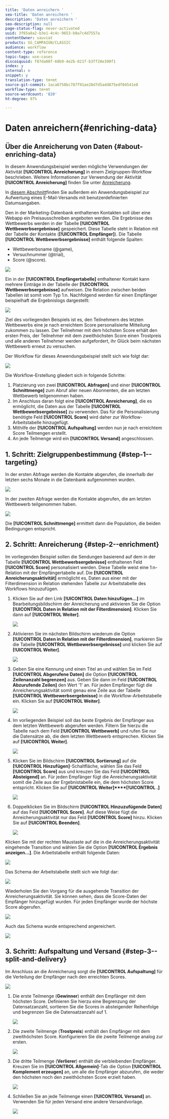 ```yaml
---
title: 'Daten anreichern '
seo-title: 'Daten anreichern '
description: 'Daten anreichern '
seo-description: null
page-status-flag: never-activated
uuid: 3f65a8a2-b3e1-4c4c-9653-b8a7c4d7557a
contentOwner: sauviat
products: SG_CAMPAIGN/CLASSIC
audience: workflow
content-type: reference
topic-tags: use-cases
discoiquuid: f87da08f-68b9-4e2b-821f-b3ff20e390f1
index: y
internal: n
snippet: y
translation-type: tm+mt
source-git-commit: 1aca6758bc787f91ae28d7d5add875edf04541e8
workflow-type: tm+mt
source-wordcount: '820'
ht-degree: 97%

---
```



# Daten anreichern{#enriching-data}

## Über die Anreicherung von Daten {#about-enriching-data}

In diesem Anwendungsbeispiel werden mögliche Verwendungen der Aktivität **[!UICONTROL Anreicherung]** in einem Zielgruppen-Workflow beschrieben. Weitere Informationen zur Verwendung der Aktivität **[!UICONTROL Anreicherung]** finden Sie unter [Anreicherung](../../workflow/using/enrichment.md).

In [diesem Abschnitt](../../workflow/using/email-enrichment-with-custom-date-fields.md)finden Sie außerdem ein Anwendungsbeispiel zur Aufwertung eines E-Mail-Versands mit benutzerdefinierten Datumsangaben.

Den in der Marketing-Datenbank enthaltenen Kontakten soll über eine Webapp ein Preisausschreiben angeboten werden. Die Ergebnisse des Wettbewerbs werden in der Tabelle **[!UICONTROL Wettbewerbsergebnisse]** gespeichert. Diese Tabelle steht in Relation mit der Tabelle der Kontakte (**[!UICONTROL Empfänger]**). Die Tabelle **[!UICONTROL Wettbewerbsergebnisse]** enthält folgende Spalten:

* Wettbewerbsname (@game),
* Versuchnummer (@trial),
* Score (@score).

![](assets/uc1_enrich_1.png)

Ein in der **[!UICONTROL Empfängertabelle]** enthaltener Kontakt kann mehrere Einträge in der Tabelle der **[!UICONTROL Wettbewerbsergebnisse]** aufweisen. Die Relation zwischen beiden Tabellen ist somit vom Typ 1:n. Nachfolgend werden für einen Empfänger beispielhaft die Ergebnislogs dargestellt:

![](assets/uc1_enrich_2.png)

Ziel des vorliegenden Beispiels ist es, den Teilnehmern des letzten Wettbewerbs eine je nach erreichtem Score personalisierte Mitteilung zukommen zu lassen. Der Teilnehmer mit dem höchsten Score erhält den ersten Preis, der Teilnehmer mit dem zweithöchsten Score einen Trostpreis und alle anderen Teilnehmer werden aufgefordert, ihr Glück beim nächsten Wettbewerb erneut zu versuchen.

Der Workflow für dieses Anwendungsbeispiel stellt sich wie folgt dar:

![](assets/uc1_enrich_3.png)

Die Workflow-Erstellung gliedert sich in folgende Schritte:

1. Platzierung von zwei **[!UICONTROL Abfragen]** und einer **[!UICONTROL Schnittmenge]** zum Abruf aller neuen Abonnenten, die am letzten Wettbewerb teilgenommen haben.
1. Im Anschluss daran folgt eine **[!UICONTROL Anreicherung]**, die es ermöglicht, die Daten aus der Tabelle **[!UICONTROL Wettbewerbsergebnisse]** zu verwenden. Das für die Personalisierung benötigte Feld **[!UICONTROL Score]** wird daher zur Workflow-Arbeitstabelle hinzugefügt.
1. Mithilfe der **[!UICONTROL Aufspaltung]** werden nun je nach erreichtem Score Teilmengen erstellt.
1. An jede Teilmenge wird ein **[!UICONTROL Versand]** angeschlossen.

## 1. Schritt: Zielgruppenbestimmung {#step-1--targeting}

In der ersten Abfrage werden die Kontakte abgerufen, die innerhalb der letzten sechs Monate in die Datenbank aufgenommen wurden.

![](assets/uc1_enrich_4.png)

In der zweiten Abfrage werden die Kontakte abgerufen, die am letzten Wettbewerb teilgenommen haben.

![](assets/uc1_enrich_5.png)

Die **[!UICONTROL Schnittmenge]** ermittelt dann die Population, die beiden Bedingungen entspricht.

## 2. Schritt: Anreicherung {#step-2--enrichment}

Im vorliegenden Beispiel sollen die Sendungen basierend auf dem in der Tabelle **[!UICONTROL Wettbewerbsergebnisse]** enthaltenen Feld **[!UICONTROL Score]** personalisiert werden. Diese Tabelle weist eine 1:n-Relation mit der Empfängertabelle auf. Die **[!UICONTROL Anreicherungsaktivität]** ermöglicht es, Daten aus einer mit der Filterdimension in Relation stehenden Tabelle zur Arbeitstabelle des Workflows hinzuzufügen.

1. Klicken Sie auf den Link **[!UICONTROL Daten hinzufügen...]** im Bearbeitungsbildschirm der Anreicherung und aktivieren Sie die Option **[!UICONTROL Daten in Relation mit der Filterdimension]**. Klicken Sie dann auf **[!UICONTROL Weiter]**.

   ![](assets/uc1_enrich_6.png)

1. Aktivieren Sie im nächsten Bildschirm wiederum die Option **[!UICONTROL Daten in Relation mit der Filterdimension]**, markieren Sie die Tabelle **[!UICONTROL Wettbewerbsergebnisse]** und klicken Sie auf **[!UICONTROL Weiter]**.

   ![](assets/uc1_enrich_7.png)

1. Geben Sie eine Kennung und einen Titel an und wählen Sie im Feld **[!UICONTROL Abgerufene Daten]** die Option **[!UICONTROL Zeilenanzahl begrenzen]** aus. Geben Sie dann im Feld **[!UICONTROL Abzurufende Zeilen]** den Wert &#39;1&#39; an. Für jeden Empfänger fügt die Anreicherungsaktivität somit genau eine Zeile aus der Tabelle **[!UICONTROL Wettbewerbsergebnisse]** in die Workflow-Arbeitstabelle ein. Klicken Sie auf **[!UICONTROL Weiter]**.

   ![](assets/uc1_enrich_8.png)

1. Im vorliegenden Beispiel soll das beste Ergebnis der Empfänger aus dem letzten Wettbewerb abgerufen werden. Filtern Sie hierzu die Tabelle nach dem Feld **[!UICONTROL Wettbewerb]** und rufen Sie nur die Datensätze ab, die dem letzten Wettbewerb entsprechen. Klicken Sie auf **[!UICONTROL Weiter]**.

   ![](assets/uc1_enrich_9.png)

1. Klicken Sie im Bildschirm **[!UICONTROL Sortierung]** auf die **[!UICONTROL Hinzufügen]**-Schaltfläche, wählen Sie das Feld **[!UICONTROL Score]** aus und kreuzen Sie das Feld **[!UICONTROL Absteigend]** an. Für jeden Empfänger fügt die Anreicherungsaktivität somit die Zeile aus der Ergebnistabelle ein, die dem höchsten Score entspricht. Klicken Sie auf **[!UICONTROL Weiter]****[!UICONTROL .]**

   ![](assets/uc1_enrich_10.png)

1. Doppelklicken Sie im Bildschirm **[!UICONTROL Hinzuzufügende Daten]** auf das Feld **[!UICONTROL Score]**. Auf diese Weise fügt die Anreicherungsaktivität nur das Feld **[!UICONTROL Score]** hinzu. Klicken Sie auf **[!UICONTROL Beenden]**.

   ![](assets/uc1_enrich_11.png)

Klicken Sie mit der rechten Maustaste auf die in die Anreicherungsaktivität eingehende Transition und wählen Sie die Option **[!UICONTROL Ergebnis anzeigen...]**. Die Arbeitstabelle enthält folgende Daten:

![](assets/uc1_enrich_13.png)

Das Schema der Arbeitstabelle stellt sich wie folgt dar:

![](assets/uc1_enrich_15.png)

Wiederholen Sie den Vorgang für die ausgehende Transition der Anreicherungsaktivität. Sie können sehen, dass die Score-Daten der Empfänger hinzugefügt wurden. Für jeden Empfänger wurde der höchste Score abgerufen.

![](assets/uc1_enrich_12.png)

Auch das Schema wurde entsprechend angereichert.

![](assets/uc1_enrich_14.png)

## 3. Schritt: Aufspaltung und Versand {#step-3--split-and-delivery}

Im Anschluss an die Anreicherung sorgt die **[!UICONTROL Aufspaltung]** für die Verteilung der Empfänger nach den erreichten Scores.

![](assets/uc1_enrich_18.png)

1. Die erste Teilmenge (**Gewinner**) enthält den Empfänger mit dem höchsten Score. Definieren Sie hierzu eine Begrenzung der Datensatzanzahl, sortieren Sie die Scores in absteigender Reihenfolge und begrenzen Sie die Datensatzanzahl auf 1.

   ![](assets/uc1_enrich_16.png)

1. Die zweite Teilmenge (**Trostpreis**) enthält den Empfänger mit dem zweithöchsten Score. Konfigurieren Sie die zweite Teilmenge analog zur ersten.

   ![](assets/uc1_enrich_17.png)

1. Die dritte Teilmenge (**Verlierer**) enthält die verbleibenden Empfänger. Kreuzen Sie im **[!UICONTROL Allgemein]**-Tab die Option **[!UICONTROL Komplement erzeugen]** an, um alle die Empfänger abzurufen, die weder den höchsten noch den zweithöchsten Score erzielt haben.

   ![](assets/uc1_enrich_19.png)

1. Schließen Sie an jede Teilmenge einen **[!UICONTROL Versand]** an. Verwenden Sie für jeden Versand eine andere Versandvorlage.

   ![](assets/uc1_enrich_20.png)

